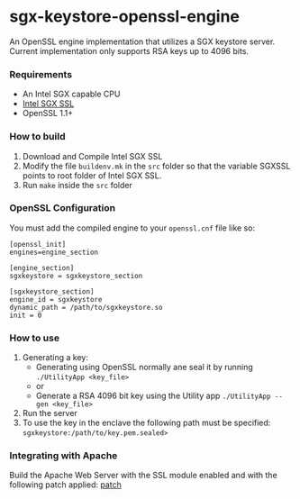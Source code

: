 # sgx-keystore-openssl-engine
 
An OpenSSL engine implementation that utilizes a SGX keystore server. Current implementation only supports RSA keys up to 4096 bits.

### Requirements
* An Intel SGX capable CPU
* [Intel SGX SSL](https://github.com/intel/intel-sgx-ssl)
* OpenSSL 1.1+ 

### How to build
1. Download and Compile Intel SGX SSL
2. Modify the file `buildenv.mk` in the `src` folder so that the variable SGXSSL points to root folder of Intel SGX SSL.
3. Run `make` inside the `src` folder


### OpenSSL Configuration
You must add the compiled engine to your `openssl.cnf` file like so:
```
[openssl_init]
engines=engine_section

[engine_section]
sgxkeystore = sgxkeystore_section

[sgxkeystore_section]
engine_id = sgxkeystore
dynamic_path = /path/to/sgxkeystore.so
init = 0
```

### How to use
1. Generating a key:
    * Generating using OpenSSL normally ane seal it by running `./UtilityApp <key_file>`
    * or
    * Generate a RSA 4096 bit key using the Utility app `./UtilityApp --gen <key_file>`
2. Run the server
3. To use the key in the enclave the following path must be specified: `sgxkeystore:/path/to/key.pem.sealed>` 

### Integrating with Apache 
Build the Apache Web Server with the SSL module enabled and with the following patch applied: [patch](https://github.com/andreluis034/sgx-keystore.openssl-engine/blob/master/patch/apache.patch)

